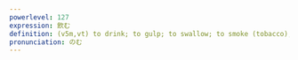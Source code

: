 ```yaml
---
powerlevel: 127
expression: 飲む
definition: (v5m,vt) to drink; to gulp; to swallow; to smoke (tobacco); to engulf; to overwhelm; to keep down; to suppress; to accept (e.g. demand, condition); to make light of; to conceal; (P)
pronunciation: のむ
---
```

